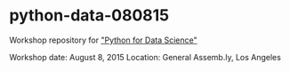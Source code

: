 # python-data-080815
Workshop repository for ["Python for Data Science"](https://generalassemb.ly/education/python-for-data-science--2/los-angeles/14836)

Workshop date: August 8, 2015
Location: General Assemb.ly, Los Angeles
